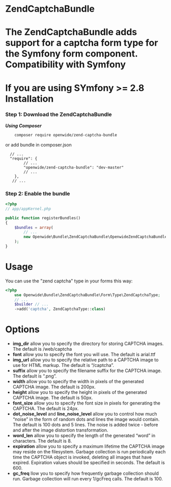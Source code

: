 ZendCaptchaBundle
=====================
The ZendCaptchaBundle adds support for a captcha form type for the Symfony form component.
Compatibility with Symfony
=====================
If you are using SYmfony >= 2.8
Installation
============
### Step 1: Download the ZendCaptchaBundle
***Using Composer***

``` bash
    composer require openwide/zend-captcha-bundle
```
or add bundle in composer.json
``` 
  // ...
  "require": {
        // ...
        "openwide/zend-captcha-bundle": "dev-master"
        // ...
    },
   // ...
```
### Step 2: Enable the bundle

```php
<?php
// app/appKernel.php

public function registerBundles()
{
    $bundles = array(
        // ...
        new Openwide\Bundle\ZendCaptchaBundle\OpenwideZendCaptchaBundle(),
    );
}
```
Usage
=====
You can use the "zend captcha" type in your forms this way:

```php
<?php
    use Openwide\Bundle\ZendCaptchaBundle\Form\Type\ZendCaptchaType;
    // ...
    $builder // ...
    ->add('captcha', ZendCaptchaType::class)
```

Options
=======
* **img_dir** allow you to specify the directory for storing CAPTCHA images. The default is /web/captcha
* **font** allow you to specify the font you will use. The default is arial.ttf
* **img_url** allow you to specify the relative path to a CAPTCHA image to use for HTML markup. The default is “/captcha”.
* **suffix** allow you to specify the filename suffix for the CAPTCHA image. The default is “.png”. 
* **width** allow you to specify the width in pixels of the generated CAPTCHA image. The default is 200px.
* **height** allow you to specify the height in pixels of the generated CAPTCHA image. The default is 50px.
* **font_size** allow you to specify the font size in pixels for generating the CAPTCHA. The default is 24px.
* **dot_noise_level** and **line_noise_level**  allow you to control how much “noise” in the form of random dots and lines the image would contain. The default is 100 dots and 5 lines. The noise is added twice - before and after the image distortion transformation.
* **word_len**  allow you to specify the length of the generated “word” in characters. The default is 8.
* **expiration** allow you to specify a maximum lifetime the CAPTCHA image may reside on the filesystem. Garbage collection is run periodically each time the CAPTCHA object is invoked, deleting all images that have expired. Expiration values should be specified in seconds. The default is 600.
* **gc_freq** llow you to specify how frequently garbage collection should run. Garbage collection will run every 1/gcFreq calls. The default is 100.
